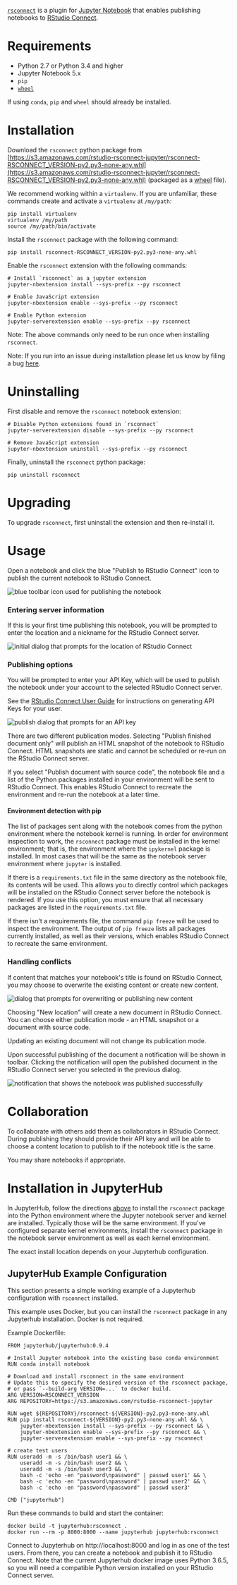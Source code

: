 [`rsconnect`](https://www.github.com/rstudio/rsconnect-jupyter/) is a
plugin for [Jupyter Notebook](https://jupyter.org/) that enables
publishing notebooks to [RStudio
Connect](https://www.rstudio.com/products/connect/).

# Requirements

- Python 2.7 or Python 3.4 and higher
- Jupyter Notebook 5.x
- `pip`
- [`wheel`](https://pypi.org/project/wheel/)

If using `conda`, `pip` and `wheel` should already be installed.

# Installation

Download the `rsconnect` python package from
[https://s3.amazonaws.com/rstudio-rsconnect-jupyter/rsconnect-RSCONNECT_VERSION-py2.py3-none-any.whl](https://s3.amazonaws.com/rstudio-rsconnect-jupyter/rsconnect-RSCONNECT_VERSION-py2.py3-none-any.whl)
(packaged as a [wheel](https://pythonwheels.com/) file).

We recommend working within a `virtualenv`.  If you
are unfamiliar, these commands create and activate a `virtualenv`
at `/my/path`:

```
pip install virtualenv
virtualenv /my/path
source /my/path/bin/activate
```

Install the `rsconnect` package with the following command:

```
pip install rsconnect-RSCONNECT_VERSION-py2.py3-none-any.whl
```

Enable the `rsconnect` extension with the following commands:

```
# Install `rsconnect` as a jupyter extension
jupyter-nbextension install --sys-prefix --py rsconnect

# Enable JavaScript extension
jupyter-nbextension enable --sys-prefix --py rsconnect

# Enable Python extension
jupyter-serverextension enable --sys-prefix --py rsconnect
```

Note: The above commands only need to be run once when installing
`rsconnect`.

Note: If you run into an issue during installation please let us know by filing
a bug [here](https://github.com/rstudio/rsconnect-jupyter/issues).

# Uninstalling

First disable and remove the `rsconnect` notebook extension:

```
# Disable Python extensions found in `rsconnect`
jupyter-serverextension disable --sys-prefix --py rsconnect

# Remove JavaScript extension
jupyter-nbextension uninstall --sys-prefix --py rsconnect
```

Finally, uninstall the `rsconnect` python package:

```
pip uninstall rsconnect
```

# Upgrading

To upgrade `rsconnect`, first uninstall the extension and then
re-install it.

# Usage

Open a notebook and click the blue "Publish to RStudio Connect" icon
to publish the current notebook to RStudio Connect.

![blue toolbar icon used for publishing the notebook](publish-icon.gif)

### Entering server information

If this is your first time publishing this notebook, you will be
prompted to enter the location and a nickname for the RStudio Connect
server.

![initial dialog that prompts for the location of RStudio Connect](add-dialog.gif)

### Publishing options

You will be prompted to enter your API Key, which will be used to publish
the notebook under your account to the selected RStudio Connect server.

See the [RStudio Connect User
Guide](http://docs.rstudio.com/connect/user/api-keys.html) for
instructions on generating API Keys for your user.

![publish dialog that prompts for an API key](manage.png)

There are two different publication modes. Selecting "Publish finished document only" will publish an HTML snapshot of the notebook to RStudio Connect. HTML snapshots are static and cannot be scheduled or re-run on the RStudio Connect server.

If you select "Publish document with source code", the notebook file and a list of the Python packages installed in your environment will be sent to RStudio Connect. This enables RStudio Connect to recreate the environment and re-run the notebook at a later time.

#### Environment detection with pip

The list of packages sent along with the notebook comes from the python environment where the notebook kernel is running. In order for environment inspection to work, the `rsconnect` package must be installed in the kernel environment; that is, the environment where the `ipykernel` package is installed. In most cases that will be the same as the notebook server environment where `jupyter` is installed.

If there is a `requirements.txt` file in the same directory as the notebook file, its contents will be used. This allows you to directly control which packages will be installed on the RStudio Connect server before the notebook is rendered. If you use this option, you must ensure that all necessary packages are listed in the `requirements.txt` file.

If there isn't a requirements file, the command `pip freeze` will be used to inspect the environment. The output of `pip freeze` lists all packages currently installed, as well as their versions, which enables RStudio Connect to recreate the same environment.


### Handling conflicts
If content that matches your notebook's title is found on RStudio Connect, you
may choose to overwrite the existing content or create new content.

![dialog that prompts for overwriting or publishing new content](overwrite.png)

Choosing "New location" will create a new document in RStudio Connect. You can choose either publication mode - an HTML snapshot or a document with source code.

Updating an existing document will not change its publication mode.


Upon successful publishing of the document a notification will be
shown in toolbar.  Clicking the notification will open the published
document in the RStudio Connect server you selected in the previous
dialog.

![notification that shows the notebook was published successfully](published.gif)

# Collaboration

To collaborate with others add them as collaborators in RStudio Connect. During
publishing they should provide their API key and will be able to choose a
content location to publish to if the notebook title is the same.

You may share notebooks if appropriate.

# Installation in JupyterHub

In JupyterHub, follow the directions [above](#Installation) to install the `rsconnect` package into the Python environment where the Jupyter notebook server and kernel are installed. Typically those will be the same environment. If you've configured separate kernel environments, install the `rsconnect` package in the notebook server environment as well as each kernel environment.

The exact install location depends on your Jupyterhub configuration.


## JupyterHub Example Configuration

This section presents a simple working example of a Jupyterhub configuration with `rsconnect` installed.

This example uses Docker, but you can install the `rsconnect` package in any Jupyterhub installation. Docker is not required.

Example Dockerfile:

```
FROM jupyterhub/jupyterhub:0.9.4

# Install Jupyter notebook into the existing base conda environment
RUN conda install notebook

# Download and install rsconnect in the same environment
# Update this to specify the desired version of the rsconnect package,
# or pass `--build-arg VERSION=...` to docker build.
ARG VERSION=RSCONNECT_VERSION
ARG REPOSITORY=https://s3.amazonaws.com/rstudio-rsconnect-jupyter

RUN wget ${REPOSITORY}/rsconnect-${VERSION}-py2.py3-none-any.whl
RUN pip install rsconnect-${VERSION}-py2.py3-none-any.whl && \
	jupyter-nbextension install --sys-prefix --py rsconnect && \
	jupyter-nbextension enable --sys-prefix --py rsconnect && \
	jupyter-serverextension enable --sys-prefix --py rsconnect

# create test users
RUN useradd -m -s /bin/bash user1 && \
	useradd -m -s /bin/bash user2 && \
	useradd -m -s /bin/bash user3 && \
	bash -c 'echo -en "password\npassword" | passwd user1' && \
	bash -c 'echo -en "password\npassword" | passwd user2' && \
	bash -c 'echo -en "password\npassword" | passwd user3'

CMD ["jupyterhub"]
```

Run these commands to build and start the container:
```
docker build -t jupyterhub:rsconnect .
docker run --rm -p 8000:8000 --name jupyterhub jupyterhub:rsconnect
```

Connect to Jupyterhub on http://localhost:8000 and log in as one of the test users. From there, you can create a notebook and publish it to RStudio Connect. Note that the current Jupyterhub docker image uses Python 3.6.5, so you will need a compatible Python version installed on your RStudio Connect server.

